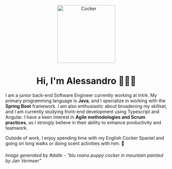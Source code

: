 <p align="center">
  <img src="https://github.com/rustedredswitch/rustedredswitch/blob/main/DALL%C2%B7E%202023-08-09%2016.20.50%20-%20blu%20roano%20puppy%20cocker%20in%20mountain%20painted%20by%20Jan%20Vermeer.png" alt="Cocker" width=180>
</p>
<h1 align="center">Hi, I'm Alessandro 👨🏻‍💻</h1>

I am a junior back-end Software Engineer currently working at Intré. My primary programming language is **Java**, and I specialize in working with the **Spring Boot** framework. I am also enthusiastic about broadening my skillset, and I am currently studying front-end development using Typescript and Angular. I have a keen interest in **Agile methodologies and Scrum practices**, as I strongly believe in their ability to enhance productivity and teamwork.

Outside of work, I enjoy spending time with my English Cocker Spaniel and going on long walks or doing scent activities with him. 🐾

###### Image generated by #dalle - "blu roano puppy cocker in mountain painted by Jan Vermeer"
